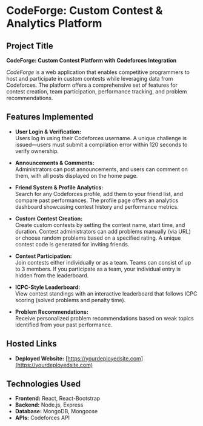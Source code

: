 # CodeForge: Custom Contest & Analytics Platform

## Project Title
**CodeForge: Custom Contest Platform with Codeforces Integration**

_CodeForge_ is a web application that enables competitive programmers to host and participate in custom contests while leveraging data from Codeforces. The platform offers a comprehensive set of features for contest creation, team participation, performance tracking, and problem recommendations.

## Features Implemented
- **User Login & Verification:**  
  Users log in using their Codeforces username. A unique challenge is issued—users must submit a compilation error within 120 seconds to verify ownership.
  
- **Announcements & Comments:**  
  Administrators can post announcements, and users can comment on them, with all posts displayed on the home page.

- **Friend System & Profile Analytics:**  
  Search for any Codeforces profile, add them to your friend list, and compare past performances. The profile page offers an analytics dashboard showcasing contest history and performance metrics.

- **Custom Contest Creation:**  
  Create custom contests by setting the contest name, start time, and duration. Contest administrators can add problems manually (via URL) or choose random problems based on a specified rating. A unique contest code is generated for inviting friends.

- **Contest Participation:**  
  Join contests either individually or as a team. Teams can consist of up to 3 members. If you participate as a team, your individual entry is hidden from the leaderboard.

- **ICPC-Style Leaderboard:**  
  View contest standings with an interactive leaderboard that follows ICPC scoring (solved problems and penalty time).

- **Problem Recommendations:**  
  Receive personalized problem recommendations based on weak topics identified from your past performance.

## Hosted Links
- **Deployed Website:** [https://yourdeployedsite.com](https://yourdeployedsite.com)  

## Technologies Used
- **Frontend:** React, React-Bootstrap
- **Backend:** Node.js, Express
- **Database:** MongoDB, Mongoose
- **APIs:** Codeforces API


